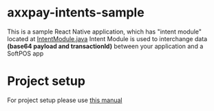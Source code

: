 # axxpay-intents-sample
This is a sample React Native application, which has "intent module" located at [IntentModule.java](https://github.com/AxxTrans/axxpay-intents-sample/blob/main/android/app/src/main/java/com/asp_sample/IntentModule.java)
Intent Module is used to interchange data **(base64 payload and transactionId)** between your application and a SoftPOS app

# Project setup
For project setup please use [this manual](https://reactnative.dev/docs/environment-setup)
